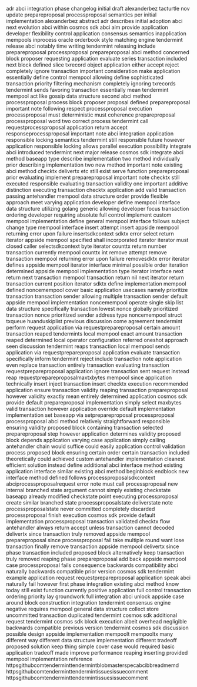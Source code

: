 adr abci integration phase changelog initial draft alexanderbez tacturtle nov update prepareproposal processproposal semantics per initial implementation alexanderbez abstract adr describes initial adoption abci next evolution abci within cosmos sdk abci aim provide application developer flexibility control application consensus semantics inapplication mempools inprocess oracle orderbook style matching engine tendermint release abci notably time writing tendermint releasing include prepareproposal processproposal prepareproposal abci method concerned block proposer requesting application evaluate series transaction included next block defined slice txrecord object application either accept reject completely ignore transaction important consideration make application essentially define control mempool allowing define sophisticated transaction priority filtering mechanism completely ignoring txrecords tendermint sends favoring transaction essentially mean tendermint mempool act like gossip data structure second abci method processproposal process block proposer proposal defined prepareproposal important note following respect processproposal execution processproposal must deterministic must coherence prepareproposal processproposal word two correct process tendermint call requestprocessproposal application return accept responseprocessproposal important note abci integration application responsible locking semantics tendermint still responsible future however application responsible locking allows parallel execution possibility integrate abci introduced tendermint next major release cosmos sdk integrate abci method baseapp type describe implementation two method individually prior describing implementation two new method important note existing abci method checktx delivertx etc still exist serve function prepareproposal prior evaluating implement prepareproposal important note checktx still executed responsible evaluating transaction validity one important additive distinction executing transaction checktx application add valid transaction passing antehandler mempool data structure order provide flexible approach meet varying application developer define mempool interface data structure utilizing golang generic allowing developer focus transaction ordering developer requiring absolute full control implement custom mempool implementation define general mempool interface follows subject change type mempool interface insert attempt insert appside mempool returning error upon failure insertsdkcontext sdktx error select return iterator appside mempool specified shall incorporated iterator iterator must closed caller selectsdkcontext byte iterator counttx return number transaction currently mempool counttx int remove attempt remove transaction mempool returning error upon failure removesdktx error iterator defines appside mempool iterator interface minimal possible order iteration determined appside mempool implementation type iterator interface next return next transaction mempool transaction return nil next iterator return transaction current position iterator sdktx define implementation mempool defined noncemempool cover basic application usecases namely prioritize transaction transaction sender allowing multiple transaction sender default appside mempool implementation noncemempool operate single skip list data structure specifically transaction lowest nonce globally prioritized transaction nonce prioritized sender address type noncemempool struct txqueue huanduskiplist previous discussion come agreement tendermint perform request application via requestprepareproposal certain amount transaction reaped tendermints local mempool exact amount transaction reaped determined local operator configuration referred oneshot approach seen discussion tendermint reaps transaction local mempool sends application via requestprepareproposal application evaluate transaction specifically inform tendermint reject include transaction note application even replace transaction entirely transaction evaluating transaction requestprepareproposal application ignore transaction sent request instead reap requestprepareproposalmaxtxbytes mempool since application technically insert inject transaction insert checktx execution recommended application ensure transaction validity reaping transaction prepareproposal however validity exactly mean entirely determined application cosmos sdk provide default prepareproposal implementation simply select maxbytes valid transaction however application override default implementation implementation set baseapp via setprepareproposal processproposal processproposal abci method relatively straightforward responsible ensuring validity proposed block containing transaction selected prepareproposal step however application determines validity proposed block depends application varying case application simply calling antehandler chain would suffice could easily application control validation process proposed block ensuring certain order certain transaction included theoretically could achieved custom antehandler implementation cleanest efficient solution instead define additional abci interface method existing application interface similar existing abci method beginblock endblock new interface method defined follows processproposalsdkcontext abciprocessproposalrequest error note must call processproposal new internal branched state argument cannot simply existing checkstate baseapp already modified checkstate point executing processproposal create similar branched state processproposalstate deliverstate note processproposalstate never committed completely discarded processproposal finish execution cosmos sdk provide default implementation processproposal transaction validated checktx flow antehandler always return accept unless transaction cannot decoded delivertx since transaction truly removed appside mempool prepareproposal since processproposal fail take multiple round want lose transaction finally remove transaction appside mempool delivertx since phase transaction included proposed block alternatively keep transaction truly removed reaping phase prepareproposal add back appside mempool case processproposal fails consequence backwards compatibility abci naturally backwards compatible prior version cosmos sdk tendermint example application request requestprepareproposal application speak abci naturally fail however first phase integration existing abci method know today still exist function currently positive application full control transaction ordering priority lay groundwork full integration abci unlock appside case around block construction integration tendermint consensus engine negative requires mempool general data structure collect store uncommitted transaction duplicated tendermint cosmos sdk additional request tendermint cosmos sdk block execution albeit overhead negligible backwards compatible previous version tendermint cosmos sdk discussion possible design appside implementation mempoolt mempooltx many different way different data structure implementation different tradeoff proposed solution keep thing simple cover case would required basic application tradeoff made improve performance reaping inserting provided mempool implementation reference httpsgithubcomtenderminttendermintblobmasterspecabcibbreadmemd httpsgithubcomtenderminttendermintissuesissuecomment httpsgithubcomtenderminttendermintissuesissuecomment